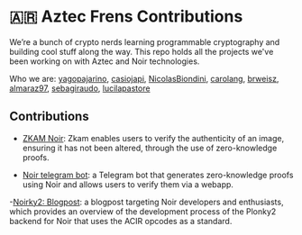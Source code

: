 # 🇦🇷 Aztec Frens Contributions

We’re a bunch of crypto nerds learning programmable cryptography and building cool stuff along the way. This repo holds all the projects we've been working on with Aztec and Noir technologies.

Who we are: [yagopajarino](https://github.com/yagopajarino), [casiojapi](https://github.com/casiojapi), [NicolasBiondini](https://github.com/NicolasBiondini), [carolang](https://github.com/carolang), [brweisz](https://github.com/brweisz), [almaraz97](https://github.com/almaraz97), [sebagiraudo](https://github.com/sebagiraudo), [lucilapastore](https://github.com/lucilapastore)

## Contributions

- [ZKAM Noir](https://github.com/yagopajarino/zkam-noir): Zkam enables users to verify the authenticity of an image, ensuring it has not been altered, through the use of zero-knowledge proofs.

- [Noir telegram bot](https://github.com/casiojapi/noir-telegram-bot): a Telegram bot that generates zero-knowledge proofs using Noir and allows users to verify them via a webapp.

-[Noirky2: Blogpost](https://blog.eryx.co/2024/10/29/Noirky2-how-we-made-a-Plonky2-proving-backend-for-Noir.html): a blogpost targeting Noir developers and enthusiasts, which provides an overview of the development process of the Plonky2 backend for Noir that uses the ACIR opcodes as a standard. 

 